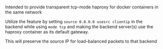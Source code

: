 Intended to provide transparent tcp-mode haproxy for docker containers in the same network

Utilize the feature by setting `source 0.0.0.0 usesrc clientip` in the backend while using `mode tcp` and making the backend server(s) use the haproxy container as its default gateway.

This will preserve the source IP for load-balanced packets to that backend
